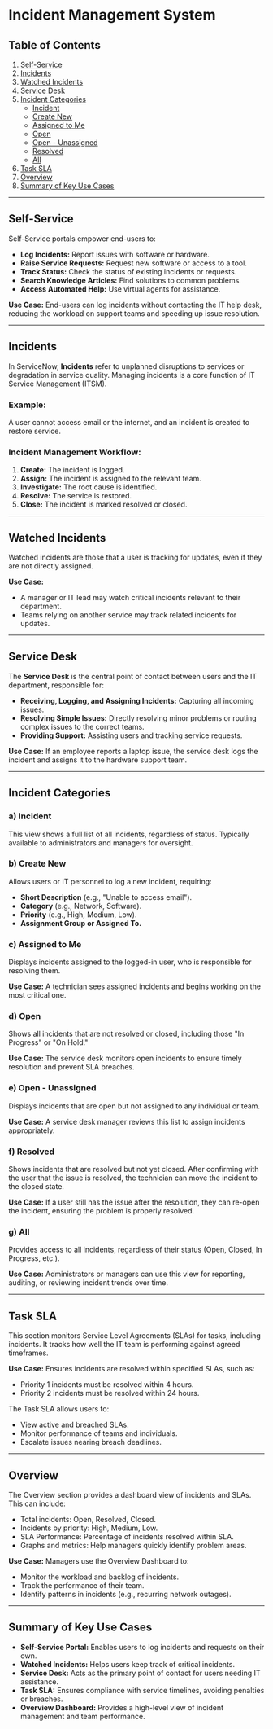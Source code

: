 # Incident Management System

## Table of Contents

1. [Self-Service](#self-service)
2. [Incidents](#incidents)
3. [Watched Incidents](#watched-incidents)
4. [Service Desk](#service-desk)
5. [Incident Categories](#incident-categories)
    - [Incident](#incident)
    - [Create New](#create-new)
    - [Assigned to Me](#assigned-to-me)
    - [Open](#open)
    - [Open - Unassigned](#open---unassigned)
    - [Resolved](#resolved)
    - [All](#all)
6. [Task SLA](#task-sla)
7. [Overview](#overview)
8. [Summary of Key Use Cases](#summary-of-key-use-cases)

---

## Self-Service

Self-Service portals empower end-users to:

-   **Log Incidents:** Report issues with software or hardware.
-   **Raise Service Requests:** Request new software or access to a tool.
-   **Track Status:** Check the status of existing incidents or requests.
-   **Search Knowledge Articles:** Find solutions to common problems.
-   **Access Automated Help:** Use virtual agents for assistance.

**Use Case:** End-users can log incidents without contacting the IT help desk, reducing the workload on support teams and speeding up issue resolution.

---

## Incidents

In ServiceNow, **Incidents** refer to unplanned disruptions to services or degradation in service quality. Managing incidents is a core function of IT Service Management (ITSM).

### Example:

A user cannot access email or the internet, and an incident is created to restore service.

### Incident Management Workflow:

1. **Create:** The incident is logged.
2. **Assign:** The incident is assigned to the relevant team.
3. **Investigate:** The root cause is identified.
4. **Resolve:** The service is restored.
5. **Close:** The incident is marked resolved or closed.

---

## Watched Incidents

Watched incidents are those that a user is tracking for updates, even if they are not directly assigned.

**Use Case:**

-   A manager or IT lead may watch critical incidents relevant to their department.
-   Teams relying on another service may track related incidents for updates.

---

## Service Desk

The **Service Desk** is the central point of contact between users and the IT department, responsible for:

-   **Receiving, Logging, and Assigning Incidents:** Capturing all incoming issues.
-   **Resolving Simple Issues:** Directly resolving minor problems or routing complex issues to the correct teams.
-   **Providing Support:** Assisting users and tracking service requests.

**Use Case:** If an employee reports a laptop issue, the service desk logs the incident and assigns it to the hardware support team.

---

## Incident Categories

### a) Incident

This view shows a full list of all incidents, regardless of status. Typically available to administrators and managers for oversight.

### b) Create New

Allows users or IT personnel to log a new incident, requiring:

-   **Short Description** (e.g., "Unable to access email").
-   **Category** (e.g., Network, Software).
-   **Priority** (e.g., High, Medium, Low).
-   **Assignment Group or Assigned To.**

### c) Assigned to Me

Displays incidents assigned to the logged-in user, who is responsible for resolving them.

**Use Case:** A technician sees assigned incidents and begins working on the most critical one.

### d) Open

Shows all incidents that are not resolved or closed, including those "In Progress" or "On Hold."

**Use Case:** The service desk monitors open incidents to ensure timely resolution and prevent SLA breaches.

### e) Open - Unassigned

Displays incidents that are open but not assigned to any individual or team.

**Use Case:** A service desk manager reviews this list to assign incidents appropriately.

### f) Resolved

Shows incidents that are resolved but not yet closed. After confirming with the user that the issue is resolved, the technician can move the incident to the closed state.

**Use Case:** If a user still has the issue after the resolution, they can re-open the incident, ensuring the problem is properly resolved.

### g) All

Provides access to all incidents, regardless of their status (Open, Closed, In Progress, etc.).

**Use Case:** Administrators or managers can use this view for reporting, auditing, or reviewing incident trends over time.

---

## Task SLA

This section monitors Service Level Agreements (SLAs) for tasks, including incidents. It tracks how well the IT team is performing against agreed timeframes.

**Use Case:** Ensures incidents are resolved within specified SLAs, such as:

-   Priority 1 incidents must be resolved within 4 hours.
-   Priority 2 incidents must be resolved within 24 hours.

The Task SLA allows users to:

-   View active and breached SLAs.
-   Monitor performance of teams and individuals.
-   Escalate issues nearing breach deadlines.

---

## Overview

The Overview section provides a dashboard view of incidents and SLAs. This can include:

-   Total incidents: Open, Resolved, Closed.
-   Incidents by priority: High, Medium, Low.
-   SLA Performance: Percentage of incidents resolved within SLA.
-   Graphs and metrics: Help managers quickly identify problem areas.

**Use Case:** Managers use the Overview Dashboard to:

-   Monitor the workload and backlog of incidents.
-   Track the performance of their team.
-   Identify patterns in incidents (e.g., recurring network outages).

---

## Summary of Key Use Cases

-   **Self-Service Portal:** Enables users to log incidents and requests on their own.
-   **Watched Incidents:** Helps users keep track of critical incidents.
-   **Service Desk:** Acts as the primary point of contact for users needing IT assistance.
-   **Task SLA:** Ensures compliance with service timelines, avoiding penalties or breaches.
-   **Overview Dashboard:** Provides a high-level view of incident management and team performance.
